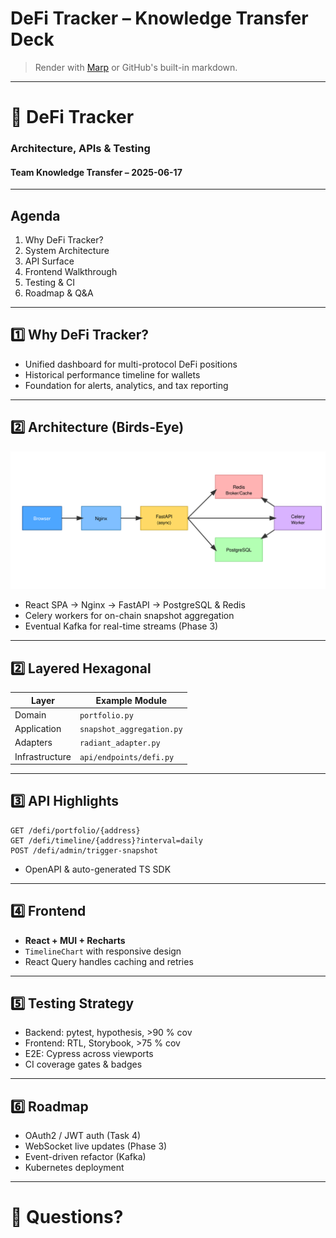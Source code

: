 # DeFi Tracker – Knowledge Transfer Deck

> Render with [Marp](https://marp.app/) or GitHub's built-in markdown.

---
# 🚀 DeFi Tracker
### Architecture, APIs & Testing
#### Team Knowledge Transfer – 2025-06-17

---
## Agenda
1. Why DeFi Tracker?
2. System Architecture
3. API Surface
4. Frontend Walkthrough
5. Testing & CI
6. Roadmap & Q&A

---
## 1️⃣ Why DeFi Tracker?
- Unified dashboard for multi-protocol DeFi positions
- Historical performance timeline for wallets
- Foundation for alerts, analytics, and tax reporting

---
## 2️⃣ Architecture (Birds-Eye)
![architecture](./img/architecture_high_level.svg)
- React SPA → Nginx → FastAPI → PostgreSQL & Redis
- Celery workers for on-chain snapshot aggregation
- Eventual Kafka for real-time streams (Phase 3)

---
## 2️⃣ Layered Hexagonal
| Layer | Example Module |
|-------|----------------|
| Domain | `portfolio.py` |
| Application | `snapshot_aggregation.py` |
| Adapters | `radiant_adapter.py` |
| Infrastructure | `api/endpoints/defi.py` |

---
## 3️⃣ API Highlights
```http
GET /defi/portfolio/{address}
GET /defi/timeline/{address}?interval=daily
POST /defi/admin/trigger-snapshot
```
- OpenAPI & auto-generated TS SDK

---
## 4️⃣ Frontend
- **React + MUI + Recharts**
- `TimelineChart` with responsive design
- React Query handles caching and retries

---
## 5️⃣ Testing Strategy
- Backend: pytest, hypothesis, >90 % cov
- Frontend: RTL, Storybook, >75 % cov
- E2E: Cypress across viewports
- CI coverage gates & badges

---
## 6️⃣ Roadmap
- OAuth2 / JWT auth (Task 4)
- WebSocket live updates (Phase 3)
- Event-driven refactor (Kafka)
- Kubernetes deployment

---
# 🙏 Questions? 